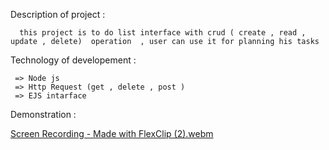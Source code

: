 
Description of project : 
     
      this project is to do list interface with crud ( create , read , update , delete)  operation  , user can use it for planning his tasks 

Technology of developement : 

     => Node js 
     => Http Request (get , delete , post ) 
     => EJS intarface
     
Demonstration :


[Screen Recording - Made with FlexClip (2).webm](https://github.com/asmaElouali/TO_DO_LIST/assets/127212498/c3b34870-e8e0-46c1-b799-03e594697553)

